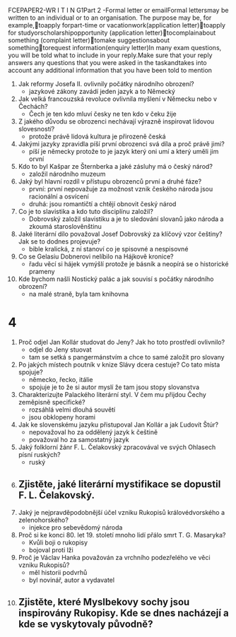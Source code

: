 FCEPAPER2-WR I T I N G1Part 2 -Formal letter or emailFormal lettersmay be written to an individual or to an organisation. The purpose may be, for example,toapply forpart-time or vacationwork(application letter)toapply for studyorscholarshipopportunity (application letter)tocomplainabout something (complaint letter)tomake suggestionsabout somethingtorequest information(enquiry letter)In many exam questions, you will be told what to include in your reply.Make sure that your reply answers any questions that you were asked in the taskandtakes into account any additional information that you have been told to mention
1. Jak reformy Josefa II. ovlivnily počátky národního obrození? 
   - jazykové zákony zavádí jeden jazyk a to Německý
2. Jak velká francouzská revoluce ovlivnila myšlení v Německu nebo v Čechách? 
   - Čech je ten kdo mluví česky ne ten kdo v čeku žije
3. Z jakého důvodu se obrozenci nechávají výrazně inspirovat lidovou slovesností? 
   - protože právě lidová kultura je přirozeně česká
4. Jakými jazyky zpravidla píší první obrozenci svá díla a proč právě jimi? 
   - píší je německy protože to je jazyk který oni umí a který uměli jim orvní
5. Kdo to byl Kašpar ze Šternberka a jaké zásluhy má o český národ?
   - založil národního muzeum
6. Jaký byl hlavní rozdíl v přístupu obrozenců první a druhé fáze?
   - první: první nepovažuje za možnost vznik českého národa  jsou racionální a osvícení
   - druhá: jsou romantičtí a chtějí obnovit český národ
7. Co je to slavistika a kdo tuto disciplínu založil? 
   - Dobrovský založil slavistiku a je to sledování slovanů jako národa a zkoumá staroslověnštinu
8. Jaké literární dílo považoval Josef Dobrovský za klíčový vzor češtiny? Jak se to dodnes projevuje?
   - bible kralická, z ní stanoví co je spisovné a nespisovné
9. Co se Gelasiu Dobnerovi nelíbilo na Hájkově kronice?
   - řadu věcí si hájek vymýšlí protože je básník a neopírá se o historické prameny
10. Kde bychom našli Nostický palác a jak souvisí s počátky národního obrození?
    - na malé straně, byla tam knihovna














# 4

1. Proč odjel Jan Kollár studovat do Jeny? Jak ho toto prostředí ovlivnilo? 
   - odjel do Jeny stuovat
   - tam se setká s pangermánstvím a chce to samé založit pro slovany
2. Po jakých místech poutník v knize Slávy dcera cestuje? Co tato místa spojuje? 
   - německo, řecko, itálie
   - spojuje je to že si autor myslí že tam jsou stopy slovanstva 
3. Charakterizujte Palackého literární styl. V čem mu přijdou Čechy zeměpisně specifické?
   - rozsáhlá velmi dlouhá souvětí
   - jsou obklopeny horami
4. Jak ke slovenskému jazyku přistupoval Jan Kollár a jak Ľudovít Štúr? 
   - nepovažoval ho za oddělený jazyk k češtině
   - považoval ho za samostatný jazyk
5. Jaký folklorní žánr F. L. Čelakovský zpracovával ve svých Ohlasech písní ruských? 
   - ruský
6. Zjistěte, jaké literární mystifikace se dopustil F. L. Čelakovský. 
   - 
7. Jaký je nejpravděpodobnější účel vzniku Rukopisů královédvorského a zelenohorského? 
   - injekce pro sebevědomý národa
8. Proč si ke konci 80. let 19. století mnoho lidí přálo smrt T. G. Masaryka?
   -  Kvůli boji o rukopisy
   - bojoval proti lži
9. Proč je Václav Hanka považován za vrchního podezřelého ve věci vzniku Rukopisů? 
   - měl historii podvrhů
   - byl novinář, autor a vydavatel
10. Zjistěte, které Myslbekovy sochy jsou inspirovány Rukopisy. Kde se dnes nacházejí a kde se vyskytovaly původně?
    - 